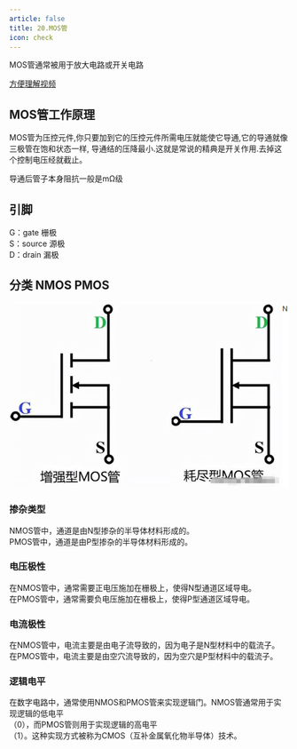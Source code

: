 ```yaml
---
article: false
title: 20.MOS管
icon: check
---
```


MOS管通常被用于放大电路或开关电路

[方便理解视频](https://www.bilibili.com/video/BV1344y167qm/?spm_id_from=333.999.0.0&vd_source=df81449ac443eb48eae44f1be5b7a442)

## MOS管工作原理
MOS管为压控元件,你只要加到它的压控元件所需电压就能使它导通,它的导通就像三极管在饱和状态一样,
导通结的压降最小.这就是常说的精典是开关作用.去掉这个控制电压经就截止。

导通后管子本身阻抗一般是mΩ级

## 引脚
G：gate 栅极      <br> 
S：source 源极    <br>
D：drain 漏极    <br>

## 分类 NMOS PMOS
![img_21.png](img%2Fimg_21.png)

### 掺杂类型
NMOS管中，通道是由N型掺杂的半导体材料形成的。<br>
PMOS管中，通道是由P型掺杂的半导体材料形成的。<br>
### 电压极性
在NMOS管中，通常需要正电压施加在栅极上，使得N型通道区域导电。<br>
在PMOS管中，通常需要负电压施加在栅极上，使得P型通道区域导电。<br>
### 电流极性
在NMOS管中，电流主要是由电子流导致的，因为电子是N型材料中的载流子。<br>
在PMOS管中，电流主要是由空穴流导致的，因为空穴是P型材料中的载流子。<br>
### 逻辑电平
在数字电路中，通常使用NMOS和PMOS管来实现逻辑门。NMOS管通常用于实现逻辑的低电平<br>
（0），而PMOS管则用于实现逻辑的高电平   <br>
（1）。这种实现方式被称为CMOS（互补金属氧化物半导体）技术。



















